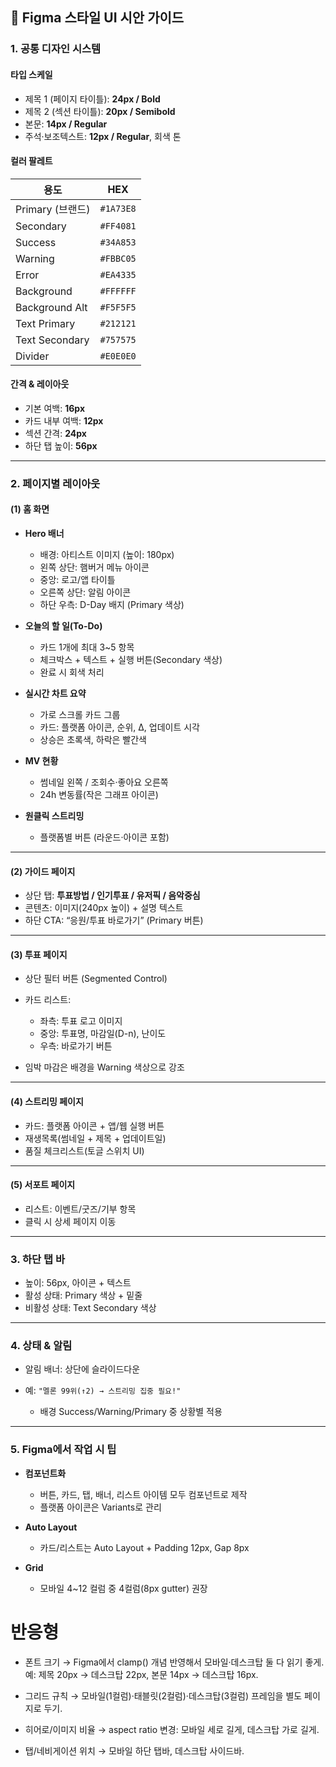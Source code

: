 ## 🎨 **Figma 스타일 UI 시안 가이드**

### 1. 공통 디자인 시스템

#### **타입 스케일**

- 제목 1 (페이지 타이틀): **24px / Bold**
- 제목 2 (섹션 타이틀): **20px / Semibold**
- 본문: **14px / Regular**
- 주석·보조텍스트: **12px / Regular**, 회색 톤

#### **컬러 팔레트**

| 용도             | HEX       |
| ---------------- | --------- |
| Primary (브랜드) | `#1A73E8` |
| Secondary        | `#FF4081` |
| Success          | `#34A853` |
| Warning          | `#FBBC05` |
| Error            | `#EA4335` |
| Background       | `#FFFFFF` |
| Background Alt   | `#F5F5F5` |
| Text Primary     | `#212121` |
| Text Secondary   | `#757575` |
| Divider          | `#E0E0E0` |

#### **간격 & 레이아웃**

- 기본 여백: **16px**
- 카드 내부 여백: **12px**
- 섹션 간격: **24px**
- 하단 탭 높이: **56px**

---

### 2. 페이지별 레이아웃

#### **(1) 홈 화면**

- **Hero 배너**

  - 배경: 아티스트 이미지 (높이: 180px)
  - 왼쪽 상단: 햄버거 메뉴 아이콘
  - 중앙: 로고/앱 타이틀
  - 오른쪽 상단: 알림 아이콘
  - 하단 우측: D-Day 배지 (Primary 색상)

- **오늘의 할 일(To-Do)**

  - 카드 1개에 최대 3\~5 항목
  - 체크박스 + 텍스트 + 실행 버튼(Secondary 색상)
  - 완료 시 회색 처리

- **실시간 차트 요약**

  - 가로 스크롤 카드 그룹
  - 카드: 플랫폼 아이콘, 순위, Δ, 업데이트 시각
  - 상승은 초록색, 하락은 빨간색

- **MV 현황**

  - 썸네일 왼쪽 / 조회수·좋아요 오른쪽
  - 24h 변동률(작은 그래프 아이콘)

- **원클릭 스트리밍**

  - 플랫폼별 버튼 (라운드·아이콘 포함)

---

#### **(2) 가이드 페이지**

- 상단 탭: **투표방법 / 인기투표 / 유저픽 / 음악중심**
- 콘텐츠: 이미지(240px 높이) + 설명 텍스트
- 하단 CTA: “응원/투표 바로가기” (Primary 버튼)

---

#### **(3) 투표 페이지**

- 상단 필터 버튼 (Segmented Control)
- 카드 리스트:

  - 좌측: 투표 로고 이미지
  - 중앙: 투표명, 마감일(D-n), 난이도
  - 우측: 바로가기 버튼

- 임박 마감은 배경을 Warning 색상으로 강조

---

#### **(4) 스트리밍 페이지**

- 카드: 플랫폼 아이콘 + 앱/웹 실행 버튼
- 재생목록(썸네일 + 제목 + 업데이트일)
- 품질 체크리스트(토글 스위치 UI)

---

#### **(5) 서포트 페이지**

- 리스트: 이벤트/굿즈/기부 항목
- 클릭 시 상세 페이지 이동

---

### 3. 하단 탭 바

- 높이: 56px, 아이콘 + 텍스트
- 활성 상태: Primary 색상 + 밑줄
- 비활성 상태: Text Secondary 색상

---

### 4. 상태 & 알림

- 알림 배너: 상단에 슬라이드다운
- 예: `"멜론 99위(↑2) → 스트리밍 집중 필요!"`

  - 배경 Success/Warning/Primary 중 상황별 적용

---

### 5. Figma에서 작업 시 팁

- **컴포넌트화**

  - 버튼, 카드, 탭, 배너, 리스트 아이템 모두 컴포넌트로 제작
  - 플랫폼 아이콘은 Variants로 관리

- **Auto Layout**

  - 카드/리스트는 Auto Layout + Padding 12px, Gap 8px

- **Grid**

  - 모바일 4\~12 컬럼 중 4컬럼(8px gutter) 권장

# 반응형

- 폰트 크기 → Figma에서 clamp() 개념 반영해서 모바일·데스크탑 둘 다 읽기 좋게.
  예: 제목 20px → 데스크탑 22px, 본문 14px → 데스크탑 16px.

- 그리드 규칙 → 모바일(1컬럼)·태블릿(2컬럼)·데스크탑(3컬럼) 프레임을 별도 페이지로 두기.
- 히어로/이미지 비율 → aspect ratio 변경: 모바일 세로 길게, 데스크탑 가로 길게.
- 탭/네비게이션 위치 → 모바일 하단 탭바, 데스크탑 사이드바.
